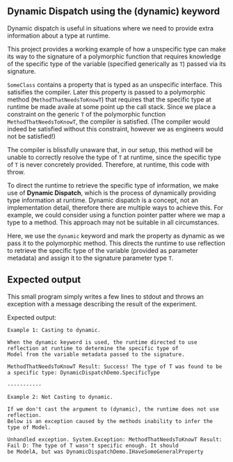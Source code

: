 ﻿## Dynamic Dispatch using the (dynamic) keyword

Dynamic dispatch is useful in situations where we need to provide extra information about a type at runtime.

This project provides a working example of how a unspecific type can make its way to the signature of a polymorphic function that requires knowledge of the specific type of the variable (specified generically as `T`) passed via its signature.

`SomeClass` contains a property that is typed as an unspecific interface. This satisifies the compiler. Later this property is passed to a polymorphic method (`MethodThatNeedsToKnowT`) that requires that the specific type at runtime be made availe at some point up the call stack. Since we place a constraint on the generic `T` of the polymorphic function `MethodThatNeedsToKnowT`, the compiler is satisfied. (The compiler would indeed be satisfied without this constraint, however we as engineers would not be satisfied!)

The compiler is blissfully unaware that, in our setup, this method will be unable to correctly resolve the type of `T` at runtime, since the specific type of `T` is never concretely provided. Therefore, at runtime, this code with throw.

To direct the runtime to retrieve the specific type of information, we make use of **Dynamic Dispatch**, which is the process of dynamically providing type information at runtime. Dynamic dispatch is a concept, not an implementation detail, therefore there are multiple ways to achieve this. For example, we could consider using a function pointer patter where we map a type to a method. This approach may not be suitable in all circumstances.

Here, we use the `dynamic` keyword and mark the property as dynamic as we pass it to the polymorphic method. This directs the runtime to use reflection to retrieve the specific type of the variable (provided as parameter metadata) and assign it to the signature parameter type `T`.

## Expected output

This small program simply writes a few lines to stdout and throws an exception with a message describing the result of the experiment.

Expected output:
```
Example 1: Casting to dynamic.

When the dynamic keyword is used, the runtime directed to use reflection at runtime to determine the specific type of 
Model from the variable metadata passed to the signature.

MethodThatNeedsToKnowT Result: Success! The type of T was found to be a specific type: DynamicDispatchDemo.SpecificType

-----------

Example 2: Not Casting to dynamic.

If we don't cast the argument to (dynamic), the runtime does not use reflection. 
Below is an exception caused by the methods inability to infer the type of Model.

Unhandled exception. System.Exception: MethodThatNeedsToKnowT Result: Fail D: The type of T wasn't specific enough. It should 
be ModelA, but was DynamicDispatchDemo.IHaveSomeGeneralProperty
```

